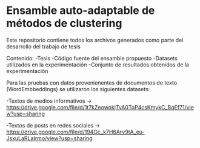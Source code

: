 # Ensamble auto-adaptable de métodos de clustering
Este repositorio contiene todos los archivos generados como parte del desarrollo del trabajo de tesis

Contenido:
-Tesis
-Código fuente del ensamble propuesto
-Datasets utilizados en la experimentación
-Conjunto de resultados obtenidos de la experimentación

Para las pruebas con datos provenienentes de documentos de texto (WordEmbbeddings) se utilizaron los siguientes datasets:

-Textos de medios informativos -> https://drive.google.com/file/d/1t7kZeowokjTyA0ToP4csKmykC_BqEf71/view?usp=sharing

-Textos de posts en redes sociales -> https://drive.google.com/file/d/194Gc_k7H6Arv9tA_eu-JsxuLaRLaIrmo/view?usp=sharing
